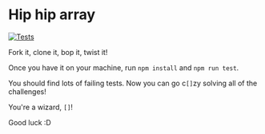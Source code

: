 # Hip hip array

[![Tests](https://github.com/si-mv/hip-hip-array/actions/workflows/jest.yaml/badge.svg?event=push)](https://github.com/si-mv/hip-hip-array/actions/workflows/jest.yaml)

Fork it, clone it, bop it, twist it!

Once you have it on your machine, run `npm install` and `npm run test`.

You should find lots of failing tests. Now you can go c`[]`zy solving all of the challenges!

You're a wizard, `[]`!

Good luck :D 

